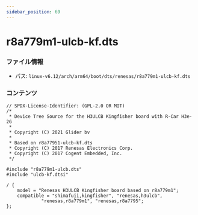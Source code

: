 ```yaml
---
sidebar_position: 69
---
```

# r8a779m1-ulcb-kf.dts

### ファイル情報

- パス: `linux-v6.12/arch/arm64/boot/dts/renesas/r8a779m1-ulcb-kf.dts`

### コンテンツ

```dts
// SPDX-License-Identifier: (GPL-2.0 OR MIT)
/*
 * Device Tree Source for the H3ULCB Kingfisher board with R-Car H3e-2G
 *
 * Copyright (C) 2021 Glider bv
 *
 * Based on r8a77951-ulcb-kf.dts
 * Copyright (C) 2017 Renesas Electronics Corp.
 * Copyright (C) 2017 Cogent Embedded, Inc.
 */

#include "r8a779m1-ulcb.dts"
#include "ulcb-kf.dtsi"

/ {
	model = "Renesas H3ULCB Kingfisher board based on r8a779m1";
	compatible = "shimafuji,kingfisher", "renesas,h3ulcb",
		     "renesas,r8a779m1", "renesas,r8a7795";
};

```
